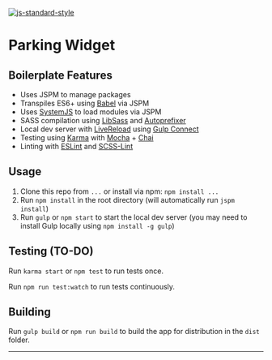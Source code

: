 [![js-standard-style](https://img.shields.io/badge/code%20style-standard-brightgreen.svg)](http://standardjs.com)
# Parking Widget

## Boilerplate Features

- Uses JSPM to manage packages
- Transpiles ES6+ using [Babel](https://babeljs.io/) via JSPM
- Uses [SystemJS](https://github.com/systemjs/systemjs) to load modules via JSPM
- SASS compilation using [LibSass](http://libsass.org/) and [Autoprefixer](https://github.com/postcss/autoprefixer)
- Local dev server with [LiveReload](http://livereload.com/) using [Gulp Connect](https://github.com/avevlad/gulp-connect)
- Testing using [Karma](http://karma-runner.github.io/) with [Mocha](http://mochajs.org/) + [Chai](http://chaijs.com/) 
- Linting with [ESLint](http://eslint.org/) and [SCSS-Lint](https://github.com/brigade/scss-lint)

## Usage

1. Clone this repo from `...` or install via npm: `npm install ...`
2. Run `npm install` in the root directory (will automatically run `jspm install`)
3. Run `gulp` or `npm start` to start the local dev server (you may need to install Gulp locally using `npm install -g gulp`)

## Testing (TO-DO)

Run `karma start` or `npm test` to run tests once.

Run `npm run test:watch` to run tests continuously.

## Building

Run `gulp build` or `npm run build` to build the app for distribution in the `dist` folder.

---
